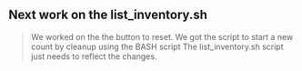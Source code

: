 ## Next work on the list_inventory.sh
> We worked on the the button to reset.
> We got the script to start a new count by cleanup using the BASH script
> The list_inventory.sh script just needs to reflect the changes.
